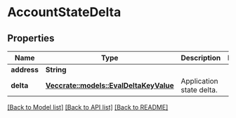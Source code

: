 # AccountStateDelta

## Properties

Name | Type | Description | Notes
------------ | ------------- | ------------- | -------------
**address** | **String** |  | 
**delta** | [**Vec<crate::models::EvalDeltaKeyValue>**](EvalDeltaKeyValue.md) | Application state delta. | 

[[Back to Model list]](../README.md#documentation-for-models) [[Back to API list]](../README.md#documentation-for-api-endpoints) [[Back to README]](../README.md)


